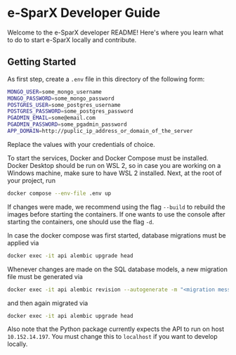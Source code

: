 # e-SparX Developer Guide

Welcome to the e-SparX developer README! Here's where you learn what to do to start e-SparX locally and contribute.

## Getting Started

As first step, create a `.env` file in this directory of the following form:

```bash
MONGO_USER=some_mongo_username
MONGO_PASSWORD=some_mongo_password
POSTGRES_USER=some_postgres_username
POSTGRES_PASSWORD=some_postgres_password
PGADMIN_EMAIL=some@email.com
PGADMIN_PASSWORD=some_pgadmin_password
APP_DOMAIN=http://puplic_ip_address_or_domain_of_the_server
```

Replace the values with your credentials of choice.

To start the services, Docker and Docker Compose must be installed. Docker Desktop should be run on WSL 2, so in case you are working on a Windows machine, make sure to have WSL 2 installed. Next, at the root of your project, run

```bash
docker compose --env-file .env up
```

If changes were made, we recommend using the flag `--build` to rebuild the images before starting the containers. If one wants to use the console after starting the containers, one should use the flag  `-d`.

In case the docker compose was first started, database migrations must be applied via

```bash
docker exec -it api alembic upgrade head
```

Whenever changes are made on the SQL database models, a new migration file must be generated via

```bash
docker exec -it api alembic revision --autogenerate -m "<migration message>"
```

and then again migrated via

```bash
docker exec -it api alembic upgrade head
```

Also note that the Python package currently expects the API to run on host `10.152.14.197`. You must change this to `localhost` if you want to develop locally.